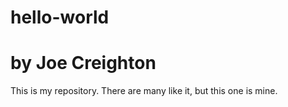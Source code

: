 # hello-world
# by Joe Creighton

This is my repository.
There are many like it, but this one is mine.
